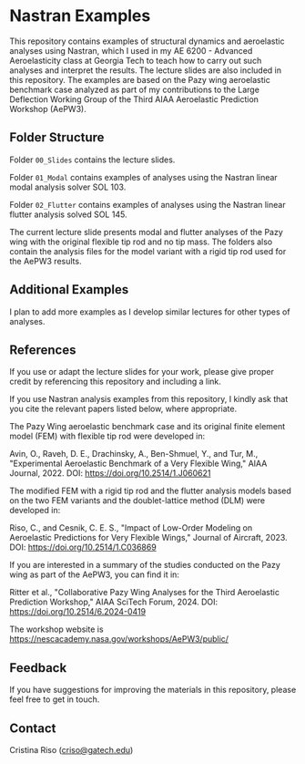 # Nastran Examples

This repository contains examples of structural dynamics and aeroelastic analyses using Nastran, which I used in my AE 6200 - Advanced Aeroelasticity class at Georgia Tech to teach how to carry out such analyses and interpret the results. The lecture slides are also included in this repository. The examples are based on the Pazy wing aeroelastic benchmark case analyzed as part of my contributions to the Large Deflection Working Group of the Third AIAA Aeroelastic Prediction Workshop (AePW3).

## Folder Structure

Folder `00_Slides` contains the lecture slides.

Folder `01_Modal` contains examples of analyses using the Nastran linear modal analysis solver SOL 103.

Folder `02_Flutter` contains examples of analyses using the Nastran linear flutter analysis solved SOL 145.

The current lecture slide presents modal and flutter analyses of the Pazy wing with the original flexible tip rod and no tip mass. The folders also contain the analysis files for the model variant with a rigid tip rod used for the AePW3 results. 

## Additional Examples

I plan to add more examples as I develop similar lectures for other types of analyses.

## References

If you use or adapt the lecture slides for your work, please give proper credit by referencing this repository and including a link. 

If you use Nastran analysis examples from this repository, I kindly ask that you cite the relevant papers listed below, where appropriate.

The Pazy Wing aeroelastic benchmark case and its original finite element model (FEM) with flexible tip rod were developed in:

Avin, O., Raveh, D. E., Drachinsky, A., Ben-Shmuel, Y., and Tur, M., "Experimental Aeroelastic Benchmark of a Very Flexible Wing," AIAA Journal, 2022. DOI: https://doi.org/10.2514/1.J060621

The modified FEM with a rigid tip rod and the flutter analysis models based on the two FEM variants and the doublet-lattice method (DLM) were developed in:

Riso, C., and Cesnik, C. E. S., "Impact of Low-Order Modeling on Aeroelastic Predictions for Very Flexible Wings," Journal of Aircraft, 2023. DOI: https://doi.org/10.2514/1.C036869

If you are interested in a summary of the studies conducted on the Pazy wing as part of the AePW3, you can find it in:

Ritter et al., "Collaborative Pazy Wing Analyses for the Third Aeroelastic Prediction Workshop," AIAA SciTech Forum, 2024. DOI: https://doi.org/10.2514/6.2024-0419

The workshop website is https://nescacademy.nasa.gov/workshops/AePW3/public/ 

## Feedback

If you have suggestions for improving the materials in this repository, please feel free to get in touch. 

## Contact

Cristina Riso (criso@gatech.edu)
